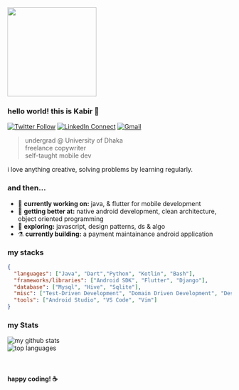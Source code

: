 
<img src="http://studiopixel.in/wp-content/uploads/2017/11/senior-front-end-developer-openings-1.gif" width="200" />

### hello world! this is Kabir 👋

[![Twitter Follow](https://img.shields.io/badge/dynamic/json.svg?color=78c257&labelColor=000000&logo=twitter&logoColor=f5f7fe&label=&query=%24[0].followers_count&url=https%3A%2F%2Fcdn.syndication.twimg.com%2Fwidgets%2Ffollowbutton%2Finfo.json%3Fscreen_names%3Dkabirnayeem99&suffix=%20Followers)](https://twitter.com/kabirnayeem99)
[![LinkedIn Connect](https://img.shields.io/badge/%20-Connect-black?color=78c257&labelColor=000000&logo=linkedin&logoColor=f5f7fe)](https://https://www.linkedin.com/in/kabirnayeem99/)
[![Gmail](https://img.shields.io/badge/%20-Send%20Mail-black?color=78c257&labelColor=000000&logo=gmail&logoColor=f5f7fe)](mailto:kabirnayeem.99@gmail.com?subject=From%20GitHub&&body=Hi,%20there.%20Found%20you%20on%20GitHub!%20Let's%20talk%20about...)

> undergrad @ University of Dhaka <br />
> freelance copywriter <br/>
> self-taught mobile dev <br />

i love anything creative, solving problems by learning regularly. 

### and then...

- 🔭 <b>currently working on:</b> java, & flutter for mobile development
- 🌱 <b>getting better at:</b> native android development, clean architecture, object oriented programming
- 🤔 <b>exploring:</b> javascript, design patterns, ds & algo
- ⚗️ <b>currently building:</b> a payment maintainance android application

### my stacks

```json
{
  "languages": ["Java", "Dart","Python", "Kotlin", "Bash"],
  "frameworks/libraries": ["Android SDK", "Flutter", "Django"],
  "database": ["Mysql", "Hive", "Sqlite"],
  "misc": ["Test-Driven Development", "Domain Driven Development", "Design Patterns", "Linux Automation", "Bash Scripting"],
  "tools": ["Android Studio", "VS Code", "Vim"]
}
```

### my Stats
![my github stats](https://github-readme-stats.vercel.app/api?username=kabirnayeem99&count_private=true&show_icons=false&theme=dark&hide_border=true&hide_title=true&hide=stars,issues)
<br/>
![top languages](https://github-readme-stats.vercel.app/api/top-langs/?username=kabirnayeem99&layout=compact&theme=dark&hide=html,makefile&hide_title=true&hide_border=true)

<br/>

#### happy coding! :coffee:


